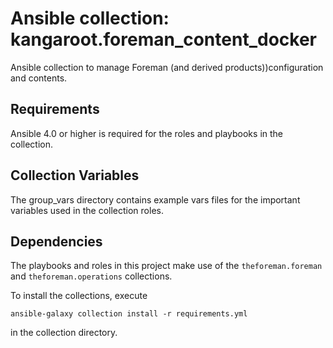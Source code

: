 # Ansible collection: kangaroot.foreman_content_docker

Ansible collection to manage Foreman (and derived products))configuration and contents.

## Requirements

Ansible 4.0 or higher is required for the roles and playbooks in the collection.

## Collection Variables

The group_vars directory contains example vars files for the important variables used in the collection roles.

## Dependencies

The playbooks and roles in this project make use of the `theforeman.foreman` and `theforeman.operations` collections.

To install the collections, execute

    ansible-galaxy collection install -r requirements.yml

in the collection directory.

